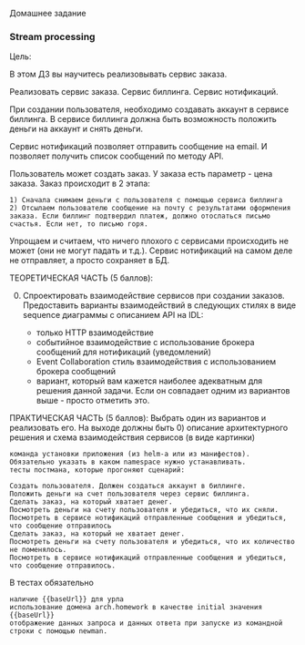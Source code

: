 Домашнее задание

### Stream processing

Цель:

В этом ДЗ вы научитесь реализовывать сервис заказа.

Реализовать сервис заказа. Сервис биллинга. Сервис нотификаций.

При создании пользователя, необходимо создавать аккаунт в сервисе биллинга. В сервисе биллинга должна быть возможность положить деньги на аккаунт и снять деньги.

Сервис нотификаций позволяет отправить сообщение на email. И позволяет получить список сообщений по методу API.

Пользователь может создать заказ. У заказа есть параметр - цена заказа. Заказ происходит в 2 этапа:

    1) Cначала снимаем деньги с пользователя с помощью сервиса биллинга
    2) Отсылаем пользователю сообщение на почту с результатами оформления заказа. Если биллинг подтвердил платеж, должно отослаться письмо счастья. Если нет, то письмо горя.

Упрощаем и считаем, что ничего плохого с сервисами происходить не может (они не могут падать и т.д.). Сервис нотификаций на самом деле не отправляет, а просто сохраняет в БД.

ТЕОРЕТИЧЕСКАЯ ЧАСТЬ (5 баллов): 
    
0) Спроектировать взаимодействие сервисов при создании заказов. Предоставить варианты взаимодействий в следующих стилях в виде sequence диаграммы с описанием API на IDL:

    - только HTTP взаимодействие
    - событийное взаимодействие с использование брокера сообщений для нотификаций (уведомлений)
    - Event Collaboration cтиль взаимодействия с использованием брокера сообщений
    - вариант, который вам кажется наиболее адекватным для решения данной задачи. Если он совпадает одним из вариантов выше - просто отметить это.

ПРАКТИЧЕСКАЯ ЧАСТЬ (5 баллов): Выбрать один из вариантов и реализовать его. На выходе должны быть 0) описание архитектурного решения и схема взаимодействия сервисов (в виде картинки)

    команда установки приложения (из helm-а или из манифестов). Обязательно указать в каком namespace нужно устанавливать.
    тесты постмана, которые прогоняют сценарий:

    Создать пользователя. Должен создаться аккаунт в биллинге.
    Положить деньги на счет пользователя через сервис биллинга.
    Сделать заказ, на который хватает денег.
    Посмотреть деньги на счету пользователя и убедиться, что их сняли.
    Посмотреть в сервисе нотификаций отправленные сообщения и убедиться, что сообщение отправилось
    Сделать заказ, на который не хватает денег.
    Посмотреть деньги на счету пользователя и убедиться, что их количество не поменялось.
    Посмотреть в сервисе нотификаций отправленные сообщения и убедиться, что сообщение отправилось.

В тестах обязательно

    наличие {{baseUrl}} для урла
    использование домена arch.homework в качестве initial значения {{baseUrl}}
    отображение данных запроса и данных ответа при запуске из командной строки с помощью newman.



